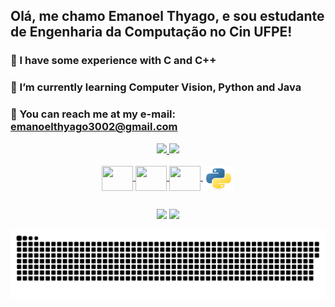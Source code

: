 ## Olá, me chamo Emanoel Thyago, e sou estudante de Engenharia da Computação no Cin UFPE!
### 📓 I have some experience with C and C++
### 🌱 I’m currently learning Computer Vision, Python and Java
### 📧 You can reach me at my e-mail: emanoelthyago3002@gmail.com

<div align="center">
  <a href="https://github.com/Thyago23">
  <img height="180em" src="https://github-readme-stats.vercel.app/api?username=Thyago23&show_icons=true&theme=dark&include_all_commits=true&count_private=true"/>
  <img height="180em" src="https://github-readme-stats.vercel.app/api/top-langs/?username=Thyago23&layout=compact&langs_count=7&theme=dark"/>
</div>
  
  <div align="center" style="display: inline_block"><br>
  <img align="center" height="40" width="50" src="https://cdn.jsdelivr.net/gh/devicons/devicon/icons/c/c-original.svg" />
  <img align="center" height="40" width="50" src="https://cdn.jsdelivr.net/gh/devicons/devicon/icons/cplusplus/cplusplus-original.svg" />
  <img align="center" height="40" width="50" src="https://cdn.jsdelivr.net/gh/devicons/devicon/icons/java/java-original.svg" />
  <img align="center" height="40" width="50" src="https://raw.githubusercontent.com/devicons/devicon/master/icons/python/python-original.svg">
</div>
  
  
  ##
    
<div align="center" > 
  <a href="https://www.instagram.com/thyagosantos.s/?theme=dark" target="_blank"><img src="https://img.shields.io/badge/-Instagram-%23E4405F?style=for-the-badge&logo=instagram&logoColor=white" target="_blank"></a>
  <a href="https://www.linkedin.com/in/thyago-santos-533410205/" target="_blank"><img src="https://img.shields.io/badge/-LinkedIn-%230077B5?style=for-the-badge&logo=linkedin&logoColor=white" target="_blank"></a> 
 
  ![Snake animation](https://github.com/Thyago23/Thyago23/blob/output/github-contribution-grid-snake.svg)
 
</div>
